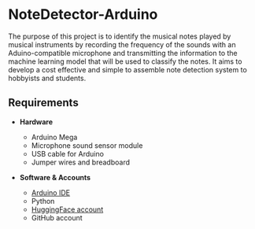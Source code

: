 # NoteDetector-Arduino
The purpose of this project is to identify the musical notes played by musical instruments by recording the frequency of the sounds with an Aduino-compatible microphone and transmitting the information to the machine learning model that will be used to classify the notes. It aims to develop a cost effective and simple to assemble note detection system to hobbyists and students.
## Requirements

- **Hardware**
  - Arduino Mega 
  - Microphone sound sensor module
  - USB cable for Arduino
  - Jumper wires and breadboard

- **Software & Accounts**
  - [Arduino IDE](https://www.arduino.cc/en/software)
  - Python
  - [HuggingFace account](https://huggingface.co/) 
  - GitHub account 
